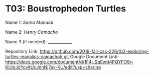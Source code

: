 # T03: Boustrophedon Turtles

Name 1: _Sama Manalai_

Name 2: _Henry Camacho_

Name 3 (if needed): ____________

Repository Link: https://github.com/2019-fall-csc-226/t02-exploring-turtles-manalais-camachoh.git
Google Document Link: https://docs.google.com/document/d/1F4l_SqEwtt4PQYFO9r-KUInJdYcvitUcJnhNj7ey-KU/edit?usp=sharing
